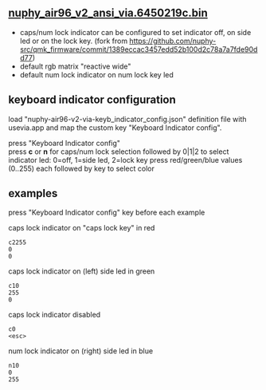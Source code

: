 
[nuphy_air96_v2_ansi_via.6450219c.bin](https://github.com/bugbuster-dev/nuphy-firmware/blob/main/nuphy_air96_v2_ansi_via.6450219c.bin)
--------------------------------

* caps/num lock indicator can be configured to set indicator off, on side led or on the lock key. (fork from
https://github.com/nuphy-src/qmk_firmware/commit/1389eccac3457edd52b100d2c78a7a7fde90dd77)
* default rgb matrix "reactive wide"  
* default num lock indicator on num lock key led

keyboard indicator configuration
--------------------------------

load "nuphy-air96-v2-via-keyb_indicator_config.json" definition file with usevia.app and map the custom key "Keyboard Indicator config".

press "Keyboard Indicator config"  
press **c** or **n** for caps/num lock selection followed by 0|1|2 to select indicator led: 0=off, 1=side led, 2=lock key
press red/green/blue values (0..255) each followed by <enter> key to select color  

examples
--------

press "Keyboard Indicator config" key before each example

caps lock indicator on "caps lock key" in red
```
c2255
0
0
```

caps lock indicator on (left) side led in green
```
c10
255
0
```

caps lock indicator disabled
```
c0
<esc>
```

num lock indicator on (right) side led in blue
```
n10
0
255
```

